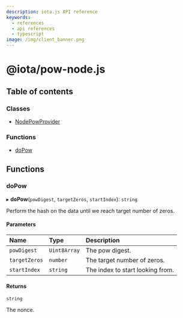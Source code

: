 ```yaml
---
description: iota.js API reference
keywords:
  - references
  - api references
  - typescript
image: /img/client_banner.png
---
```


# @iota/pow-node.js

## Table of contents

### Classes

- [NodePowProvider](classes/NodePowProvider.md)

### Functions

- [doPow](api_ref.md#dopow)

## Functions

### doPow

▸ **doPow**(`powDigest`, `targetZeros`, `startIndex`): `string`

Perform the hash on the data until we reach target number of zeros.

#### Parameters

| Name          | Type         | Description                      |
| :------------ | :----------- | :------------------------------- |
| `powDigest`   | `Uint8Array` | The pow digest.                  |
| `targetZeros` | `number`     | The target number of zeros.      |
| `startIndex`  | `string`     | The index to start looking from. |

#### Returns

`string`

The nonce.
